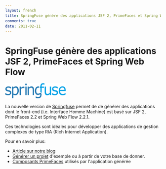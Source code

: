 ```yaml
---
layout: french
title: SpringFuse génère des applications JSF 2, PrimeFaces et Spring Web Flow 
comments: true
date: 2011-02-11
---
```

# SpringFuse génère des applications JSF 2, PrimeFaces et Spring Web Flow

<a href="http://www.springfuse.com"><img src="/images/logo/springfuse.png"/></a><br/>

La nouvelle version de <a href="http://www.springfuse.com/">Springfuse</a> permet de 
de générer des applications dont le front-end (i.e. Interface Homme Machine) est 
basé sur JSF 2, PrimeFaces 2.2 et Spring Web Flow 2.2.1.

Ces technologies sont idéales pour développer des applications de gestion complexes de type RIA (Rich Internet Application).

Pour en savoir plus:

* <a href="http://blog.springfuse.com/2011/02/springfuse-generates-primefaces-with.html">Article sur notre blog</a>
* <a href="http://www.springfuse.com/quickstart">Générer un projet</a> d'exemple ou à partir de votre base de donner.
* <a href="http://www.primefaces.org/showcase">Composants PrimeFaces</a> utilisés par l'application générée
